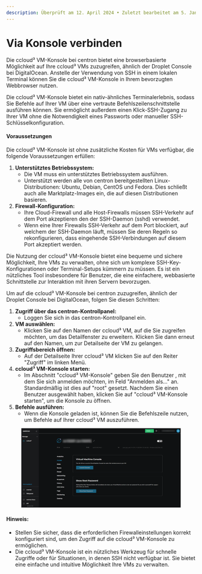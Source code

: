 ```yaml
---
description: Überprüft am 12. April 2024 • Zuletzt bearbeitet am 5. Januar 2025
---
```


# Via Konsole verbinden

Die ccloud³ VM-Konsole bei centron bietet eine browserbasierte Möglichkeit auf Ihre ccloud³ VMs zuzugreifen, ähnlich der Droplet Console bei DigitalOcean. Anstelle der Verwendung von SSH in einem lokalen Terminal können Sie die ccloud³ VM-Konsole in Ihrem bevorzugten Webbrowser nutzen.

Die ccloud³ VM-Konsole bietet ein nativ-ähnliches Terminalerlebnis, sodass Sie Befehle auf Ihrer VM über eine vertraute Befehlszeilenschnittstelle ausführen können. Sie ermöglicht außerdem einen Klick-SSH-Zugang zu Ihrer VM ohne die Notwendigkeit eines Passworts oder manueller SSH-Schlüsselkonfiguration.

#### Voraussetzungen

Die ccloud³ VM-Konsole ist ohne zusätzliche Kosten für VMs verfügbar, die folgende Voraussetzungen erfüllen:

1. **Unterstütztes Betriebssystem:**
   * Die VM muss ein unterstütztes Betriebssystem ausführen.
   * Unterstützt werden alle von centron bereitgestellten Linux-Distributionen: Ubuntu, Debian, CentOS und Fedora. Dies schließt auch alle Marktplatz-Images ein, die auf diesen Distributionen basieren.
2. **Firewall-Konfiguration:**
   * Ihre Cloud-Firewall und alle Host-Firewalls müssen SSH-Verkehr auf dem Port akzeptieren den der SSH-Daemon (sshd) verwendet.
   * Wenn eine Ihrer Firewalls SSH-Verkehr auf dem Port blockiert, auf welchem der SSH-Daemon läuft, müssen Sie deren Regeln so rekonfigurieren, dass eingehende SSH-Verbindungen auf diesem Port akzeptiert werden.

Die Nutzung der ccloud³ VM-Konsole bietet eine bequeme und sichere Möglichkeit, Ihre VMs zu verwalten, ohne sich um komplexe SSH-Key-Konfigurationen oder Terminal-Setups kümmern zu müssen. Es ist ein nützliches Tool insbesondere für Benutzer, die eine einfachere, webbasierte Schnittstelle zur Interaktion mit ihren Servern bevorzugen.

Um auf die ccloud³ VM-Konsole bei centron zuzugreifen, ähnlich der Droplet Console bei DigitalOcean, folgen Sie diesen Schritten:

1. **Zugriff über das centron-Kontrollpanel:**
   * Loggen Sie sich in das centron-Kontrollpanel ein.
2. **VM auswählen:**
   * Klicken Sie auf den Namen der ccloud³ VM, auf die Sie zugreifen möchten, um das Detailfenster zu erweitern. Klicken Sie dann erneut auf den Namen, um zur Detailseite der VM zu gelangen.
3. **Zugriffsbereich öffnen:**
   * Auf der Detailseite Ihrer ccloud³ VM klicken Sie auf den Reiter "Zugriff" im linken Menü.
4. **ccloud³ VM-Konsole starten:**
   * Im Abschnitt "ccloud³ VM-Konsole" geben Sie den Benutzer , mit dem Sie sich anmelden möchten, im Feld "Anmelden als…" an. Standardmäßig ist dies auf "root" gesetzt. Nachdem Sie einen Benutzer ausgewählt haben, klicken Sie auf "ccloud³ VM-Konsole starten", um die Konsole zu öffnen.
5. **Befehle ausführen:**
   * Wenn die Konsole geladen ist, können Sie die Befehlszeile nutzen, um Befehle auf Ihrer ccloud³ VM auszuführen.

<figure><img src="../.gitbook/assets/image (1).png" alt=""><figcaption></figcaption></figure>

#### Hinweis:

* Stellen Sie sicher, dass die erforderlichen Firewalleinstellungen korrekt konfiguriert sind, um den Zugriff auf die ccloud³ VM-Konsole zu ermöglichen.
* Die ccloud³ VM-Konsole ist ein nützliches Werkzeug für schnelle Zugriffe oder für Situationen, in denen SSH nicht verfügbar ist. Sie bietet eine einfache und intuitive Möglichkeit Ihre VMs zu verwalten.
